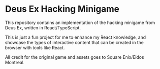 # Deus Ex Hacking Minigame
This repository contains an implementation of the hacking minigame from Deus Ex, written in React/TypeScript.

This is just a fun project for me to enhance my React knowledge, and showcase the types of interactive content that can be created in the browser with tools like React.

All credit for the original game and assets goes to Square Enix/Eidos Montreal.